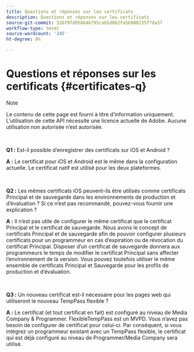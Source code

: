 ```yaml
---
title: Questions et réponses sur les certificats
description: Questions et réponses sur les certificats
source-git-commit: 326f97d058646795cab5d062fa5b980235f7da37
workflow-type: tm+mt
source-wordcount: '245'
ht-degree: 0%

---
```




# Questions et réponses sur les certificats {#certificates-q}

>[!NOTE]
>
>Le contenu de cette page est fourni à titre d’information uniquement. L’utilisation de cette API nécessite une licence actuelle de Adobe. Aucune utilisation non autorisée n’est autorisée.

</br>

**Q1 :** Est-il possible d’enregistrer des certificats sur iOS et Android ?

**A :** Le certificat pour iOS et Android est le même dans la configuration actuelle. Le certificat natif est utilisé pour les deux plateformes.

</br>

**Q2 :** Les mêmes certificats iOS peuvent-ils être utilisés comme certificats Principal et de sauvegarde dans les environnements de production et d’évaluation ? Si ce n’est pas recommandé, pouvez-vous fournir une explication ?

**A :** Il n’est pas utile de configurer le même certificat que le certificat Principal et le certificat de sauvegarde. Nous avons le concept de certificats Principal et de sauvegarde afin de pouvoir configurer plusieurs certificats pour un programmeur en cas d’expiration ou de révocation du certificat Principal. Disposer d’un certificat de sauvegarde donnera aux programmeurs le temps de modifier le certificat Principal sans affecter l’environnement de la version. Vous pouvez toutefois utiliser le même ensemble de certificats Principal et Sauvegarde pour les profils de production et d’évaluation.

</br>

**Q3 :** Un nouveau certificat est-il nécessaire pour les pages web qui utiliseront le nouveau TempPass flexible ? 

**A :** Le certificat (et tout certificat en fait) est configuré au niveau de Media Company &amp; Programmer. FlexibleTempPass est un MVPD. Vous n’avez pas besoin de configurer de certificat pour celui-ci. Par conséquent, si vous intégrez un programmeur existant avec un TempPass flexible, le certificat qui est déjà configuré au niveau de Programmer/Media Company sera utilisé.

